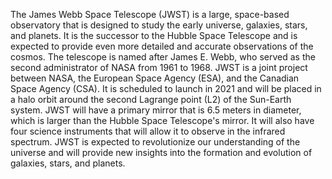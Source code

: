 The James Webb Space Telescope (JWST) is a large, space-based observatory that is designed to study the early universe, galaxies, stars, and planets. It is the successor to the Hubble Space Telescope and is expected to provide even more detailed and accurate observations of the cosmos. The telescope is named after James E. Webb, who served as the second administrator of NASA from 1961 to 1968. JWST is a joint project between NASA, the European Space Agency (ESA), and the Canadian Space Agency (CSA). It is scheduled to launch in 2021 and will be placed in a halo orbit around the second Lagrange point (L2) of the Sun-Earth system. JWST will have a primary mirror that is 6.5 meters in diameter, which is larger than the Hubble Space Telescope's mirror. It will also have four science instruments that will allow it to observe in the infrared spectrum. JWST is expected to revolutionize our understanding of the universe and will provide new insights into the formation and evolution of galaxies, stars, and planets.